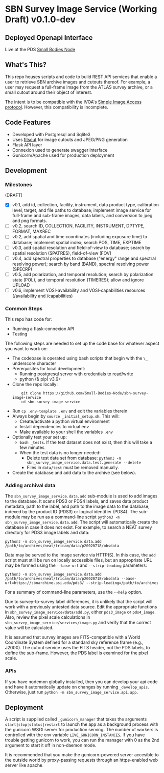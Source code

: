 # SBN Survey Image Service (Working Draft) v0.1.0-dev

## Deployed Openapi Interface

Live at the PDS [Small Bodies Node](https://)

## What's This?

This repo houses scripts and code to build REST API services that enable a user to retrieve SBN archive images and cutouts thereof. For example, a user may request a full-frame image from the ATLAS survey archive, or a small cutout around their object of interest.

The intent is to be compatible with the IVOA's [Simple Image Access protocol](https://www.ivoa.net/documents/SIA/).  However, this compatibility is incomplete.

## Code Features

- Developed with Postgresql and Sqlite3
- Uses [fitscut](https://github.com/spacetelescope/fitscut) for image cutouts and JPEG/PNG generation
- Flask API layer
- Connexion used to generate swagger interface
- Gunicorn/Apache used for production deployment

## Development

### Milestones

(DRAFT)

- [x] v0.1, add id, collection, facility, instrument, data product type, calibration level, target, and file paths to database; implement image service for full-frame and sub-frame images, data labels, and conversion to jpeg and png formats.
- [ ] v0.2, search ID, COLLECTION, FACILITY, INSTRUMENT, DPTYPE, FORMAT, MAXREC
- [ ] v0.2, add spatial and time coordinates (including exposure time) to database; implement spatial index; search POS, TIME, EXPTIME
- [ ] v0.3, add spatial resolution and field-of-view to database; search by spatial resolution (SPATRES), field-of-view (FOV)
- [ ] v0.4, add spectral properties to database ("energy" range and spectral resolving power); search by band (BAND), spectral resolving power (SPECRP)
- [ ] v0.5, add polarization, and temporal resolution; search by polarization state (POL), and temporal resolution (TIMERES); allow and ignore UPLOAD
- [ ] v0.6, implement VOSI-availability and VOSI-capabilities resources (/availability and /capabilities)

### Common Steps

This repo has code for:

- Running a flask-connexion API
- Testing

The following steps are needed to set up the code base for whatever aspect you want to work on:

- The codebase is operated using bash scripts that begin with the `\_` underscore character
- Prerequisites for local development:
  - Running postgresql server with credentials to read/write
  - python (& pip) v3.6+
- Clone the repo locally:
  ```
      git clone https://github.com/Small-Bodies-Node/sbn-survey-image-service
      cd sbn-survey-image-service
  ```
- Run `cp .env-template .env` and edit the variables therein
- Always begin by `source _initial_setup.sh`. This will:
  - Create/activate a python virtual environment
  - Install dependencies to virtual env
  - Make available to your shell the variables `.env`
- Optionally test your set up:
  - `bash _tests`.  If the test dataset does not exist, then this will take a few minutes.
  - When the test data is no longer needed:
    - Delete test data set from database: `python3 -m sbn_survey_image_service.data.test.generate --delete`
    - Files in `data/test` must be removed manually.
- Create the database and add data to the archive (see below).

### Adding archival data

The `sbn_survey_image_service.data.add` sub-module is used to add images to the database.  It scans PDS3 or PDS4 labels, and saves data product metadata, path to the label, and path to the image data to the database, indexed by the product ID (PDS3) or logical identifier (PDS4).  The sub-module may be run as a command-line script `python3 -m sbn_survey_image_service.data.add`.  The script will automatically create the database in case it does not exist.  For example, to search a NEAT survey directory for PDS3 image labels and data:
```
python3 -m sbn_survey_image_service.data.add /path/to/archives/neat/tricam/data/p20020718/obsdata
```

Data may be served to the image service via HTTP(S).  In this case, the `add` script must still be run on locally accessible files, but an appropriate URL may be formed using the `--base-url` and `--strip-leading` parameters:
```
python3 -m sbn_survey_image_service.data.add /path/to/archives/neat/tricam/data/p20020718/obsdata --base-url=https://sbnarchive.psi.edu/pds3/ --strip-leading=/path/to/archives
```

For a summary of command-line parameters, use the `--help` option.

Due to survey-to-survey label differences, it is unlikely that the script will work with a previously untested data source.  Edit the appropriate functions in `sbn_survey_image_service/data/add.py`, either `pds3_image` or `pds4_image`.  Also, review the pixel scale calculations in `sbn_survey_image_service/services/image.py` and verify that the correct value will be calculated.

It is assumed that survey images are FITS-compatible with a World Coordinate System defined for a standard sky reference frame (e.g., J2000).  The cutout service uses the FITS header, not the PDS labels, to define the sub-frame.  However, the PDS label is examined for the pixel scale.

### APIs

If you have nodemon globally installed, then you can develop your api code and have it automatically update on changes by running `_develop_apis`. Otherwise, just run `python -m sbn_survey_image_service.api.app`.

## Deployment

A script is supplied called `_gunicorn_manager` that takes the arguments `start|stop|status|restart` to launch the app as a background process with the gunicorn WSGI server for production serving. The number of workers is controlled with the env variable `LIVE_GUNICORN_INSTANCES`. If you have trouble getting gunicorn to work, you can run the manager with 0 as the 2nd argument to start it off in non-daemon mode.

It is recommended that you make the gunicorn-powered server accesible to the outside world by proxy-passing requests through an https-enabled web server like apache.
